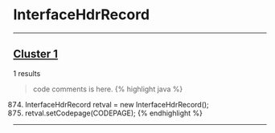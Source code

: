 # InterfaceHdrRecord

***

## [Cluster 1](./1)
1 results
> code comments is here.
{% highlight java %}
874. InterfaceHdrRecord retval = new InterfaceHdrRecord();
876. retval.setCodepage(CODEPAGE);
{% endhighlight %}

***

